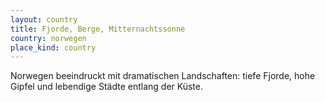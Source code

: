 ```yaml
---
layout: country
title: Fjorde, Berge, Mitternachtssonne
country: norwegen
place_kind: country
---
```


Norwegen beeindruckt mit dramatischen Landschaften: tiefe Fjorde, hohe Gipfel und lebendige Städte entlang der Küste.

